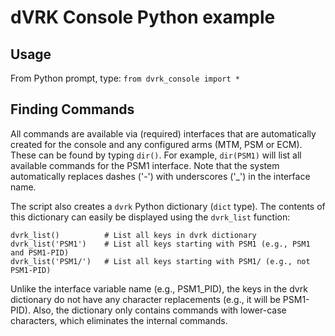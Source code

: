 # dVRK Console Python example

## Usage

From Python prompt, type: `from dvrk_console import *`

## Finding Commands

All commands are available via (required) interfaces that are automatically created for
the console and any configured arms (MTM, PSM or ECM). These can be found by typing `dir()`.
For example, `dir(PSM1)` will list all available commands for the PSM1 interface.
Note that the system automatically replaces dashes ('-') with underscores ('_') in the interface name.

The script also creates a `dvrk` Python dictionary (`dict` type). The contents of this dictionary
can easily be displayed using the `dvrk_list` function:

```
dvrk_list()          # List all keys in dvrk dictionary
dvrk_list('PSM1')    # List all keys starting with PSM1 (e.g., PSM1 and PSM1-PID)
dvrk_list('PSM1/')   # List all keys starting with PSM1/ (e.g., not PSM1-PID)
```

Unlike the interface variable name (e.g., PSM1_PID), the keys in the dvrk dictionary
do not have any character replacements (e.g., it will be PSM1-PID). Also, the dictionary only
contains commands with lower-case characters, which eliminates the internal commands.


